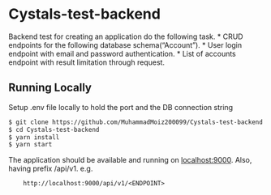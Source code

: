 # Cystals-test-backend

Backend test for creating an application do the following task.
    * CRUD endpoints for the following database schema(“Account”).
    * User login endpoint with email and password authentication.
    * List of accounts endpoint with result limitation through request.

## Running Locally

Setup .env file locally to hold the port and the DB connection string

```sh
$ git clone https://github.com/MuhammadMoiz200099/Cystals-test-backend.git
$ cd Cystals-test-backend
$ yarn install
$ yarn start
```

The application should be available and running on [localhost:9000](http://localhost:9000/).
Also, having prefix /api/v1.
e.g.
```
    http://localhost:9000/api/v1/<ENDPOINT>
```

